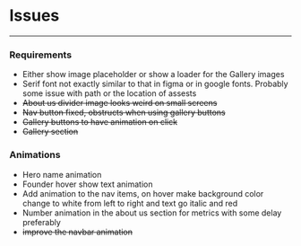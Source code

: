 # Issues
---

### Requirements
- Either show image placeholder or show a loader for the Gallery images
- Serif font not exactly similar to that in figma or in google fonts. Probably some issue with path or the location of assests
- ~~About us divider image looks weird on small screens~~
- ~~Nav button fixed, obstructs when using gallery buttons~~
- ~~Gallery buttons to have animation on click~~
- ~~Gallery section~~

### Animations
- Hero name animation
- Founder hover show text animation
- Add animation to the nav items, on hover make background color change to white from left to right and text go italic and red
- Number animation in the about us section for metrics with some delay preferably
- ~~improve the navbar animation~~
